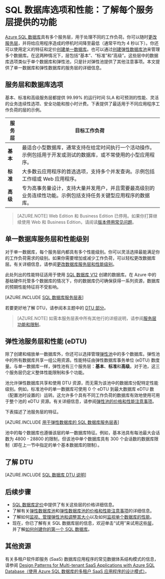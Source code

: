 <properties
	pageTitle="SQL 数据库性能和选项：服务层 | Azure"
	description="比较 SQL 数据库服务层的性能和业务连续性功能，以便在缩放的同时，在成本与功能之间找到平衡点。"
	keywords="数据库选项,数据库性能"
	services="sql-database"
	documentationCenter=""
	authors="carlrabeler"
	manager="jhubbard"
	editor=""/>

<tags
	ms.service="sql-database"
	ms.date="07/05/2016"
	wacn.date=""/>

# SQL 数据库选项和性能：了解每个服务层提供的功能

[Azure SQL 数据库](/documentation/articles/sql-database-technical-overview/)具有多个服务层，用于处理不同的工作负荷。你可以随时[更改服务层](/documentation/articles/sql-database-scale-up/)，并将给应用程序造成的停机时间降至最低（通常平均为 4 秒以下）。你还可以使用定义的特征和定价[创建单一数据库](/documentation/articles/sql-database-get-started/)。也可以通过[创建弹性数据库池](/documentation/articles/sql-database-elastic-pool-create-portal/)来管理多个数据库。在这两种情况下，层包括“基本”、“标准”和“高级”。这些层中的数据库选项类似于单个数据库和弹性池，只是针对弹性池提供了其他注意事项。本文提供了单一数据库和弹性数据库的服务层的详细信息。

## 服务层和数据库选项
基本、标准和高级服务层都提供 99.99% 的运行时间 SLA 和可预测的性能、灵活的业务连续性选项、安全功能和按小时计费。下表提供了最适用于不同应用程序工作负荷的层的示例。

| 服务层 | 目标工作负荷 |
|---|---|
| **基本** | 最适合小型数据库，通常支持在给定时间执行一个活动操作。示例包括用于开发或测试的数据库，或不常使用的小型应用程序。 |
| **标准** | 大多数云应用程序的首选选项，支持多个并发查询。示例包括工作组或 Web 应用程序。 |
| **高级** | 专为高事务量设计，支持大量并发用户，并且需要最高级别的业务连续性功能。示例包括支持任务关键型应用程序的数据库。 |

>[AZURE.NOTE] Web Edition 和 Business Edition 已停用。如果你打算继续使用 Web 和 Business Edition，请阅读[版本停用常见问题](/pricing/details/sql-database/)。

## 单一数据库服务层和性能级别
对于单一数据库，每个服务层内都具有多个性能级别。你可以灵活选择最能满足你的工作负荷需求的级别。如果你需要增加或减少工作负荷，可以轻松更改数据库层。有关详细信息，请参阅[更改数据库服务层和性能级别](/documentation/articles/sql-database-scale-up/)。

此处列出的性能特征适用于使用 [SQL 数据库 V12](/documentation/articles/sql-database-v12-whats-new/) 创建的数据库。在 Azure 中的基础硬件托管多个数据库的情况下，你的数据库仍可确保获得一系列资源，数据库的预期性能特征将不受影响。

[AZURE.INCLUDE [SQL 数据库服务层表](../includes/sql-database-service-tiers-table.md)]

若要更好地了解 DTU，请参阅本主题中的 [DTU 部分](#understanding-dtus)。

>[AZURE.NOTE] 如需本服务层表中所有其他行的详细说明，请参阅[服务层功能和限制](/documentation/articles/sql-database-performance-guidance/#service-tier-capabilities-and-limits)。

## 弹性池服务层和性能 (eDTU)
除了创建和缩放单一数据库外，你还可以选择管理[弹性池](/documentation/articles/sql-database-elastic-pool/)中的多个数据库。弹性池中的所有数据库共享一组公用资源。性能特征由弹性数据库事务单位 (eDTU) 数度量。与单一数据库一样，弹性池有三个服务层：**基本**、**标准**和**高级**。对于池，这三个服务层仍定义整体性能限制和多个功能。

池允许弹性数据库共享和使用 DTU 资源，而无需为该池中的数据库分配特定性能级别。例如，标准池中的单一数据库可使用 0 个 eDTU 到最大数据库 eDTU 数（配置池时设置的）运转。这允许多个具有不同工作负荷的数据库有效地使用可用于整个池的 eDTU 资源。有关详细信息，请参阅[弹性池的价格和性能注意事项](/documentation/articles/sql-database-elastic-pool-guidance/)。

下表描述了池服务层的特征。

[AZURE.INCLUDE [用于弹性数据库的 SQL 数据库服务层表](../includes/sql-database-service-tiers-table-elastic-db-pools.md)]

池中的每个数据库也遵循该层的单一数据库特征。例如，基本池具有每池最大会话数为 4800 - 28800 的限制，但该池中单个数据库具有 300 个会话数的数据库限制（即在上一节中指定的单个基本数据库的限制）。

## 了解 DTU

[AZURE.INCLUDE [SQL 数据库 DTU 说明](../includes/sql-database-understanding-dtus.md)]

## 后续步骤
- [SQL 数据库定价](/pricing/details/sql-database/)中提供了有关这些层的价格详细信息。
- 了解有关[弹性数据库池](/documentation/articles/sql-database-elastic-pool-guidance/)和[弹性数据库池的价格和性能注意事项](/documentation/articles/sql-database-elastic-pool-guidance/)的详细信息。
- 了解如何[监视、管理弹性池和调整其大小](/documentation/articles/sql-database-elastic-pool-manage-portal/)以及如何[监视单个数据库的性能](/documentation/articles/sql-database-single-database-monitor/)。
- 现在，你已了解有关 SQL 数据库层的信息，欢迎单击“试用”来试用这些[层](/pricing/1rmb-trial)，并了解[如何创建你的第一个 SQL 数据库](/documentation/articles/sql-database-get-started/)。

## 其他资源

有关多租户软件即服务 (SaaS) 数据库应用程序的常见数据体系结构模式的信息，请参阅 [Design Patterns for Multi-tenant SaaS Applications with Azure SQL Database（使用 Azure SQL 数据库的多租户 SaaS 应用程序的设计模式）](/documentation/articles/sql-database-design-patterns-multi-tenancy-saas-applications/)。

<!---HONumber=Mooncake_0808_2016-->